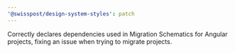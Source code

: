 ```yaml
---
'@swisspost/design-system-styles': patch
---
```


Correctly declares dependencies used in Migration Schematics for Angular projects, fixing an issue when trying to migrate projects.
